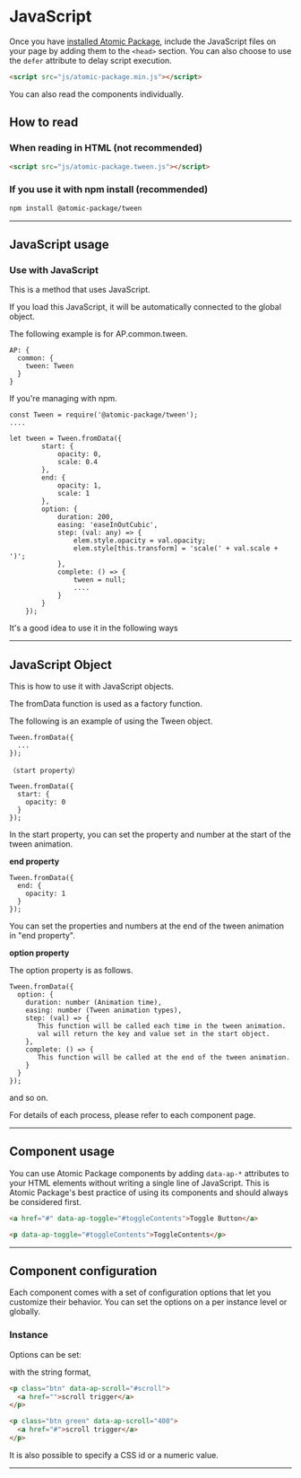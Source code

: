 # JavaScript

Once you have [installed Atomic Package](installation.md), include the JavaScript files on your page by adding them to the `<head>` section. You can also choose to use the `defer` attribute to delay script execution.

```html
<script src="js/atomic-package.min.js"></script>
```

You can also read the components individually.

## How to read

### When reading in HTML (not recommended)

```html
<script src="js/atomic-package.tween.js"></script>
```

### If you use it with npm install (recommended)

```html
npm install @atomic-package/tween
```

***

## JavaScript usage

### Use with JavaScript

This is a method that uses JavaScript.

If you load this JavaScript, it will be automatically connected to the global object.

The following example is for AP.common.tween.

```
AP: {
  common: {
    tween: Tween
  }
}
```

If you're managing with npm.


```
const Tween = require('@atomic-package/tween');
....

let tween = Tween.fromData({
        start: {
            opacity: 0,
            scale: 0.4
        },
        end: {
            opacity: 1,
            scale: 1
        },
        option: {
            duration: 200,
            easing: 'easeInOutCubic',
            step: (val: any) => {
                elem.style.opacity = val.opacity;
                elem.style[this.transform] = 'scale(' + val.scale + ')';
            },
            complete: () => {
                tween = null;
                ....
            }
        }
    });
```

It's a good idea to use it in the following ways

***

## JavaScript Object

This is how to use it with JavaScript objects.

The fromData function is used as a factory function.

The following is an example of using the Tween object.


```
Tween.fromData({
  ...
});

（start property）

Tween.fromData({
  start: {
    opacity: 0
  }
});
```

In the start property, you can set the property and number at the start of the tween animation.

**end property**

```
Tween.fromData({
  end: {
    opacity: 1
  }
});
```

You can set the properties and numbers at the end of the tween animation in "end property".

**option property**

The option property is as follows.

```
Tween.fromData({
  option: {
    duration: number (Animation time),
    easing: number (Tween animation types),
    step: (val) => {
       This function will be called each time in the tween animation.     
       val will return the key and value set in the start object.
    },
    complete: () => {
       This function will be called at the end of the tween animation.
    }
  }
});
```

and so on.

For details of each process, please refer to each component page.

***

## Component usage

You can use Atomic Package components by adding `data-ap-*` attributes to your HTML elements without writing a single line of JavaScript. This is Atomic Package's best practice of using its components and should always be considered first.

```html
<a href="#" data-ap-toggle="#toggleContents">Toggle Button</a>

<p data-ap-toggle="#toggleContents">ToggleContents</p>
```

***

## Component configuration

Each component comes with a set of configuration options that let you customize their behavior. You can set the options on a per instance level or globally.

### Instance

Options can be set:

with the string format,

```html
<p class="btn" data-ap-scroll="#scroll">
  <a href="">scroll trigger</a>
</p>

<p class="btn green" data-ap-scroll="400">
  <a href="#">scroll trigger</a>
</p>
```

It is also possible to specify a CSS id or a numeric value.

***

